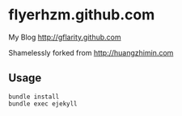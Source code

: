 flyerhzm.github.com
===================

My Blog <http://gflarity.github.com>


Shamelessly forked from <http://huangzhimin.com>

Usage
-----

    bundle install
    bundle exec ejekyll
